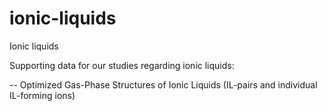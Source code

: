 # ionic-liquids
Ionic liquids

Supporting data for our studies regarding ionic liquids:

  -- Optimized Gas-Phase Structures of Ionic Liquids (IL-pairs and individual IL-forming ions)


